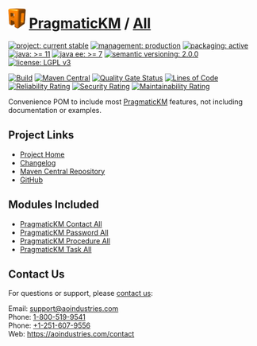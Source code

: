 # [<img src="ao-logo.png" alt="AO Logo" width="35" height="40">](https://github.com/ao-apps) [PragmaticKM](https://github.com/ao-apps/pragmatickm) / [All](https://github.com/ao-apps/pragmatickm-all)

[![project: current stable](https://pragmatickm.com/ao-badges/project-current-stable.svg)](https://aoindustries.com/life-cycle#project-current-stable)
[![management: production](https://pragmatickm.com/ao-badges/management-production.svg)](https://aoindustries.com/life-cycle#management-production)
[![packaging: active](https://pragmatickm.com/ao-badges/packaging-active.svg)](https://aoindustries.com/life-cycle#packaging-active)  
[![java: &gt;= 11](https://pragmatickm.com/ao-badges/java-11.svg)](https://docs.oracle.com/en/java/javase/11/)
[![java ee: &gt;= 7](https://pragmatickm.com/ao-badges/javaee-7.svg)](https://docs.oracle.com/javaee/7/)
[![semantic versioning: 2.0.0](https://pragmatickm.com/ao-badges/semver-2.0.0.svg)](http://semver.org/spec/v2.0.0.html)
[![license: LGPL v3](https://pragmatickm.com/ao-badges/license-lgpl-3.0.svg)](https://www.gnu.org/licenses/lgpl-3.0)

[![Build](https://github.com/ao-apps/pragmatickm-all/workflows/Build/badge.svg?branch=1.x)](https://github.com/ao-apps/pragmatickm-all/actions?query=workflow%3ABuild)
[![Maven Central](https://maven-badges.herokuapp.com/maven-central/com.pragmatickm/pragmatickm-all/badge.svg)](https://maven-badges.herokuapp.com/maven-central/com.pragmatickm/pragmatickm-all)
[![Quality Gate Status](https://sonarcloud.io/api/project_badges/measure?branch=1.x&project=com.pragmatickm%3Apragmatickm-all&metric=alert_status)](https://sonarcloud.io/dashboard?branch=1.x&id=com.pragmatickm%3Apragmatickm-all)
[![Lines of Code](https://sonarcloud.io/api/project_badges/measure?branch=1.x&project=com.pragmatickm%3Apragmatickm-all&metric=ncloc)](https://sonarcloud.io/component_measures?branch=1.x&id=com.pragmatickm%3Apragmatickm-all&metric=ncloc)  
[![Reliability Rating](https://sonarcloud.io/api/project_badges/measure?branch=1.x&project=com.pragmatickm%3Apragmatickm-all&metric=reliability_rating)](https://sonarcloud.io/component_measures?branch=1.x&id=com.pragmatickm%3Apragmatickm-all&metric=Reliability)
[![Security Rating](https://sonarcloud.io/api/project_badges/measure?branch=1.x&project=com.pragmatickm%3Apragmatickm-all&metric=security_rating)](https://sonarcloud.io/component_measures?branch=1.x&id=com.pragmatickm%3Apragmatickm-all&metric=Security)
[![Maintainability Rating](https://sonarcloud.io/api/project_badges/measure?branch=1.x&project=com.pragmatickm%3Apragmatickm-all&metric=sqale_rating)](https://sonarcloud.io/component_measures?branch=1.x&id=com.pragmatickm%3Apragmatickm-all&metric=Maintainability)

Convenience POM to include most [PragmaticKM](https://github.com/ao-apps/pragmatickm) features, not including documentation or examples.

## Project Links
* [Project Home](https://pragmatickm.com/all/)
* [Changelog](https://pragmatickm.com/all/changelog)
* [Maven Central Repository](https://central.sonatype.com/artifact/com.pragmatickm/pragmatickm-all)
* [GitHub](https://github.com/ao-apps/pragmatickm-all)

## Modules Included
* [PragmaticKM Contact All](https://github.com/ao-apps/pragmatickm-contact-all)
* [PragmaticKM Password All](https://github.com/ao-apps/pragmatickm-password-all)
* [PragmaticKM Procedure All](https://github.com/ao-apps/pragmatickm-procedure-all)
* [PragmaticKM Task All](https://github.com/ao-apps/pragmatickm-task-all)

## Contact Us
For questions or support, please [contact us](https://aoindustries.com/contact):

Email: [support@aoindustries.com](mailto:support@aoindustries.com)  
Phone: [1-800-519-9541](tel:1-800-519-9541)  
Phone: [+1-251-607-9556](tel:+1-251-607-9556)  
Web: https://aoindustries.com/contact
